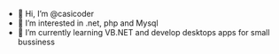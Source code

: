 - 👋 Hi, I’m @casicoder
- 👀 I’m interested in .net, php and Mysql
- 🌱 I’m currently learning VB.NET and develop desktops apps for small bussiness

<!---
casicoder/casicoder is a ✨ special ✨ repository because its `README.md` (this file) appears on your GitHub profile.
You can click the Preview link to take a look at your changes.
--->
